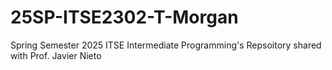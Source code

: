 # 25SP-ITSE2302-T-Morgan
Spring Semester 2025 ITSE Intermediate Programming's Repsoitory shared with Prof. Javier Nieto 
